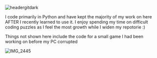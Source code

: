 ![headergitdark](https://user-images.githubusercontent.com/86629893/227188445-5dafe53a-0b63-4ef5-864a-c04e38fe3021.gif)


I code primarily in Python and have kept the majority of my work on here AFTER I recently learned to use it. I enjoy spending my time on difficult coding puzzles as I feel the most growth while I widen my repotorie :)

Things not shown here include the code for a small game I had been working on before my PC corrupted


![IMG_2445](https://user-images.githubusercontent.com/86629893/227190580-dd220e56-e900-493d-8839-b63bd0f897ba.png)

